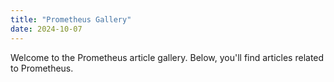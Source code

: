 ```yaml
---
title: "Prometheus Gallery"
date: 2024-10-07
---
```


Welcome to the Prometheus article gallery. Below, you'll find articles related to Prometheus.


